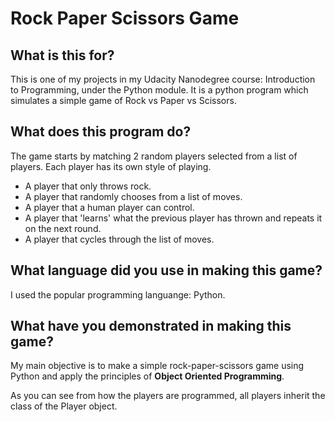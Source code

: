 # Rock Paper Scissors Game 

## What is this for?
This is one of my projects in my Udacity Nanodegree course: Introduction to Programming, under the Python module.
It is a python program which simulates a simple game of Rock vs Paper vs Scissors.

## What does this program do?
The game starts by matching 2 random players selected from a list of players. Each player has its own style of playing.
* A player that only throws rock.
* A player that randomly chooses from a list of moves.
* A player that a human player can control.
* A player that 'learns' what the previous player has thrown and repeats it on the next round.
* A player that cycles through the list of moves.

## What language did you use in making this game?
I used the popular programming languange: Python.

## What have you demonstrated in making this game?
My main objective is to make a simple rock-paper-scissors game using Python and apply the principles of __Object Oriented Programming__.

As you can see from how the players are programmed, all players inherit the class of the Player object.
